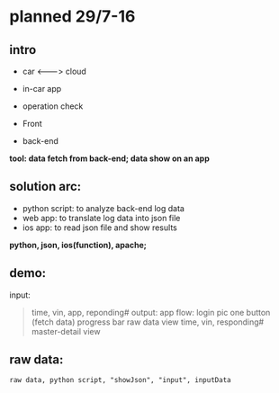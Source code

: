 # planned 29/7-16

## intro
+ car <---> cloud
+ in-car app
+ operation check
	

+ Front
+ back-end
	
__tool: data fetch from back-end; data show on an app__

## solution arc:
+ python script: to analyze back-end log data
+ web app: to translate log data into json file
+ ios app: to read json file and show results
	
__python, json, ios(function), apache;__

## demo:
input:
> time, vin, app, reponding#
output:
> app flow:
>	login pic
>	one button (fetch data)
>	progress bar
>	raw data view
>	time, vin, responding#
>	master-detail view


## raw data:
	raw data, python script, "showJson", "input", inputData
